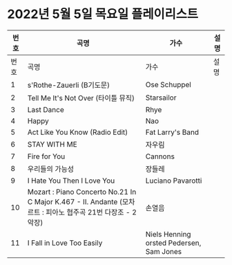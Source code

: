 # 2022년 5월 5일 목요일 플레이리스트

| 번호 | 곡명 | 가수 | 설명 |
|------|------|------|------|
| 번호 | 곡명 | 가수 | 설명 |
| 1 | s'Rothe-Zauerli (B기도문) | Ose Schuppel |  |
| 2 | Tell Me It's Not Over (타이틀 뮤직) | Starsailor |  |
| 3 | Last Dance | Rhye |  |
| 4 | Happy | Nao |  |
| 5 | Act Like You Know (Radio Edit) | Fat Larry's Band |  |
| 6 | STAY WITH ME | 자우림 |  |
| 7 | Fire for You | Cannons |  |
| 8 | 우리들의 가능성 | 장들레 |  |
| 9 | I Hate You Then I Love You | Luciano Pavarotti |  |
| 10 | Mozart : Piano Concerto No.21 In C Major K.467 - II. Andante (모차르트 : 피아노 협주곡 21번 다장조 - 2악장) | 손열음 |  |
| 11 | I Fall in Love Too Easily | Niels Henning orsted Pedersen, Sam Jones |  |
